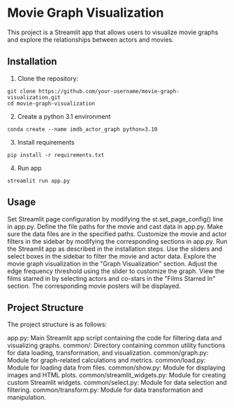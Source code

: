# Movie Graph Visualization

This project is a Streamlit app that allows users to visualize movie graphs and explore the relationships between actors 
and movies.

## Installation

1. Clone the repository:

```
git clone https://github.com/your-username/movie-graph-visualization.git
cd movie-graph-visualization
```

2. Create a python 3.1 environment

```
conda create --name imdb_actor_graph python=3.10
```

3. Install requirements
```
pip install -r requirements.txt
```

4. Run app
```
streamlit run app.py
```

## Usage

Set Streamlit page configuration by modifying the st.set_page_config() line in app.py.
Define the file paths for the movie and cast data in app.py. Make sure the data files are in the specified paths.
Customize the movie and actor filters in the sidebar by modifying the corresponding sections in app.py.
Run the Streamlit app as described in the installation steps.
Use the sliders and select boxes in the sidebar to filter the movie and actor data.
Explore the movie graph visualization in the "Graph Visualization" section. Adjust the edge frequency threshold using the slider to customize the graph.
View the films starred in by selecting actors and co-stars in the "Films Starred In" section. The corresponding movie posters will be displayed.

## Project Structure

The project structure is as follows:

app.py: Main Streamlit app script containing the code for filtering data and visualizing graphs.
common/: Directory containing common utility functions for data loading, transformation, and visualization.
common/graph.py: Module for graph-related calculations and metrics.
common/load.py: Module for loading data from files.
common/show.py: Module for displaying images and HTML plots.
common/streamlit_widgets.py: Module for creating custom Streamlit widgets.
common/select.py: Module for data selection and filtering.
common/transform.py: Module for data transformation and manipulation.